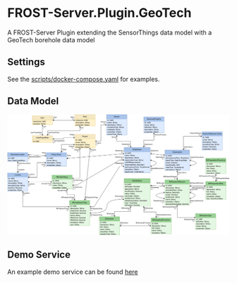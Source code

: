 # FROST-Server.Plugin.GeoTech
A FROST-Server Plugin extending the SensorThings data model with a GeoTech borehole data model

## Settings

See the [scripts/docker-compose.yaml](scripts/docker-compose.yaml) for examples.

## Data Model

![Data Model](Datamodel-SensorThingsApi-GeoTech.drawio.png)

## Demo Service

An example demo service can be found [here](https://ogc-demo.k8s.ilt-dmz.iosb.fraunhofer.de/FROST-GeoTech/)
